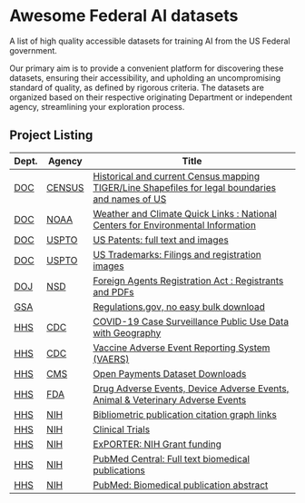 # Awesome Federal AI datasets

A list of high quality accessible datasets for training AI from the US Federal government.

Our primary aim is to provide a convenient platform for discovering these datasets, ensuring their accessibility, and upholding an uncompromising standard of quality, as defined by rigorous criteria. The datasets are organized based on their respective originating Department or independent agency, streamlining your exploration process.

## Project Listing

| Dept. | Agency  | Title |
| ----  | ----    | ----  |
 | [DOC](https://www.commerce.gov/) | [CENSUS](https://www.census.gov) | [Historical and current Census mapping TIGER/Line Shapefiles for legal boundaries and names of US](https://www.census.gov/geographies/mapping-files/time-series/geo/tiger-line-file.html) | 
 | [DOC](https://www.commerce.gov/) | [NOAA](https://www.noaa.gov/) | [Weather and Climate Quick Links : National Centers for Environmental Information](https://www.ncei.noaa.gov/weather-climate-links) | 
 | [DOC](https://www.commerce.gov/) | [USPTO](https://www.uspto.gov/) | [US Patents: full text and images](https://bulkdata.uspto.gov/) | 
 | [DOC](https://www.commerce.gov/) | [USPTO](https://www.uspto.gov/) | [US Trademarks: Filings and registration images](https://bulkdata.uspto.gov/) | 
 | [DOJ](https://www.justice.gov/) | [NSD](https://www.justice.gov/nsd) | [Foreign Agents Registration Act : Registrants and PDFs](https://efile.fara.gov/ords/fara/f?p=API:BULKDATA) | 
 | [GSA](https://www.gsa.gov/) | []() | [Regulations.gov, no easy bulk download](https://www.regulations.gov/bulkdownload) | 
 | [HHS](https://www.hhs.gov/) | [CDC](https://www.cdc.gov/) | [COVID-19 Case Surveillance Public Use Data with Geography](https://data.cdc.gov/Case-Surveillance/COVID-19-Case-Surveillance-Public-Use-Data-with-Ge/n8mc-b4w4) | 
 | [HHS](https://www.hhs.gov/) | [CDC](https://www.cdc.gov/) | [Vaccine Adverse Event Reporting System (VAERS)](https://vaers.hhs.gov/data/datasets.html) | 
 | [HHS](https://www.hhs.gov/) | [CMS](https://www.cms.gov/) | [Open Payments Dataset Downloads](https://www.cms.gov/OpenPayments/Data/Dataset-Downloads) | 
 | [HHS](https://www.hhs.gov/) | [FDA](https://www.fda.gov/) | [Drug Adverse Events, Device Adverse Events, Animal & Veterinary Adverse Events](https://open.fda.gov/data/downloads/) | 
 | [HHS](https://www.hhs.gov/) | [NIH](https://www.nih.gov/) | [Bibliometric publication citation graph links](https://icite.od.nih.gov/api) | 
 | [HHS](https://www.hhs.gov/) | [NIH](https://www.nih.gov/) | [Clinical Trials](https://classic.clinicaltrials.gov/ct2/resources/download) | 
 | [HHS](https://www.hhs.gov/) | [NIH](https://www.nih.gov/) | [ExPORTER: NIH Grant funding](https://reporter.nih.gov/exporter) | 
 | [HHS](https://www.hhs.gov/) | [NIH](https://www.nih.gov/) | [PubMed Central: Full text biomedical publications](https://www.ncbi.nlm.nih.gov/pmc/tools/ftp/) | 
 | [HHS](https://www.hhs.gov/) | [NIH](https://www.nih.gov/) | [PubMed: Biomedical publication abstract](https://pubmed.ncbi.nlm.nih.gov/download/) | 
